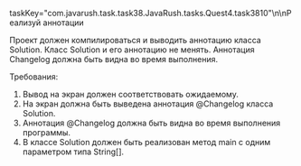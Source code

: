 taskKey="com.javarush.task.task38.JavaRush.tasks.Quest4.task3810"\n\nРеализуй аннотации

Проект должен компилироваться и выводить аннотацию класса Solution.
Класс Solution и его аннотацию не менять.
Аннотация Changelog должна быть видна во время выполнения.


Требования:
1.	Вывод на экран должен соответствовать ожидаемому.
2.	На экран должна быть выведена аннотация @Changelog класса Solution.
3.	Аннотация @Changelog должна быть видна во время выполнения программы.
4.	В классе Solution должен быть реализован метод main с одним параметром типа String[].


